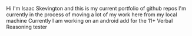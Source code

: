 Hi I'm Isaac Skevington and this is my current portfolio of github repos
I'm currently in the process of moving a lot of my work here from my local machine
Currently I am working on an android add for the 11+ Verbal Reasoning tester
